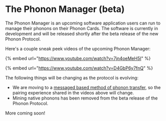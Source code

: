 # The Phonon Manager (beta)

The Phonon Manager is an upcoming software application users can run to manage their phonons on their Phonon Cards.  The software is currently in development and will be released shortly after the beta release of the new Phonon Protocol.

Here's a couple sneak peek videos of the upcoming Phonon Manager:

{% embed url="https://www.youtube.com/watch?v=7jn4oeMeH5I" %}

{% embed url="https://www.youtube.com/watch?v=D4GbP6y7fnQ" %}

The following things will be changing as the protocol is evolving:

* We are moving to a [messaged based method of phonon transfer](the-phonon-protocol/deeper-dive/phonon-transfer-lifecycle.md), so the pairing experience shared in the videos above will change.
* Mining native phonons has been removed from the beta release of the Phonon Protocol.

More coming soon!
